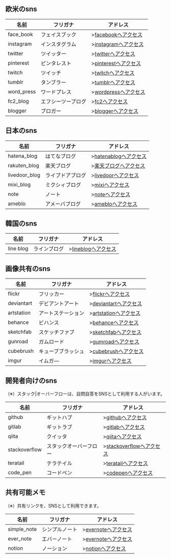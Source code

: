 <h2>欧米のsns</h2>

|名前|フリガナ|アドレス|
|--|--|--|
|face_book|フェイスブック|><a href="https://www.facebook.com/">facebookへアクセス</a>|
|instagram|インスタグラム|><a href="https://www.instagram.com/">instagramへアクセス</a>|
|twitter|ツイッター|><a href="https://twitter.com/">twitterへアクセス</a>|
|pinterest|ピンタレスト|><a href="https://www.pinterest.jp/">pinterestへアクセス</a>|
|twitch|ツイッチ|><a href="https://www.twitch.tv/twitchjp/">twitchへアクセス</a>|
|tumblr|タンブラー|><a href="https://www.tumblr.com/">tumblrへアクセス</a>|
|word_press|ワードプレス|><a href="https://wordpress.com/">wordpressへアクセス</a>|
|fc2_blog|エフシーツーブログ|><a href="https://blog.fc2.com/">fc2へアクセス</a>|
|blogger|ブロガー|><a href="https://www.blogger.com/">bloggerへアクセス</a>|

<h2>日本のsns</h2>

|名前|フリガナ|アドレス|
|--|--|--| 
|hatena_blog|はてなブログ|><a href="https://hatenablog.com">hatenablogへアクセス</a>|
|rakuten_blog|楽天ブログ|><a href="https://plaza.rakuten.co.jp/">楽天ブログへアクセス</a>|
|livedoor_blog|ライブドアブログ|><a href="https://blog.livedoor.com/">livedoorへアクセス</a>|
|mixi_blog|ミクシィブログ|><a href="https://mixi.jp/">mixiへアクセス</a>|
|note|ノート|><a href="https://note.com/">noteへアクセス</a>|
|ameblo|アメーバブログ|><a href="https://ameblo.jp/">amebloへアクセス</a>|

<h2>韓国のsns</h2>

|名前|フリガナ|アドレス|
|--|--|--| 
|line blog|ラインブログ|><a href="https://www.lineblog.me/">lineblogへアクセス</a>|

<h2>画像共有のsns</h2>

|名前|フリガナ|アドレス|
|--|--|--|
|flickr|フリッカー|><a href="https://www.flickr.com/">flickrへアクセス</a>|
|deviantart|デビアントアート|><a href="https://www.deviantart.com/">deviantartへアクセス</a>|
|artstation|アートステーション|><a href="https://www.artstation.com/">artstationへアクセス</a>|
|behance|ビハンス|><a href="https://www.behance.net/">behanceへアクセス</a>|
|sketchfab|スケッチファブ|><a href="https://sketchfab.com/">sketchfabへアクセス</a>|
|gunroad|ガムロード|><a href="https://gumroad.com/">gumroadへアクセス</a>|
|cubebrush|キューブブラッシュ|><a href="https://cubebrush.co">cubebrushへアクセス</a>|
|imgur|イムガ―|><a href="https://imgur.com">imgurへアクセス</a>|

<h2>開発者向けのsns</h2><p>（※）スタック|オーバーフローは、自問自答をSNSとして利用する人がいます。</p>

|名前|フリガナ|アドレス|
|--|--|--| 		
|github|ギットハブ|><a href="https://github.com/">githubへアクセス</a>|
|gitlab|ギットラブ|><a href="https://gitlab.com/">gitlabへアクセス</a>|
|qiita|クイッタ|><a href="https://qiita.com/">qiitaへアクセス</a>|
|stackoverflow|スタックオーバーフロー|><a href="https://ja.stackoverflow.com/">stackoverflowへアクセス</a>|
|teratail|テラテイル|><a href="https://teratail.com/">teratailへアクセス</a>|
|code_pen|コードペン|><a href="https://codepen.io/">codepenへアクセス</a>|

<h2>共有可能メモ</h2><p>（※）共有リンクを、SNSとして利用できます。</p>

|名前|フリガナ|アドレス|
|--|--|--| 
|simple_note|シンプルノート|><a href="https://simplenote.com/">evernoteへアクセス</a>|
|ever_note|エバーノート|><a href="https://evernote.com/intl/jp">evernoteへアクセス</a>|
|notion|ノーション|><a href="https://www.notion.so/">notionへアクセス</a>|
